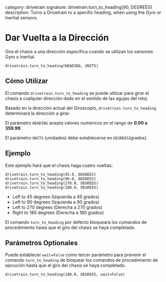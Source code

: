category: drivetrain 
signature: drivetrain.turn_to_heading(90, DEGREES)  
description: Turns a Drivetrain to a specific heading, when using the Gyro or Inertial sensors.

# Dar Vuelta a la Dirección

Gira el chasis a una dirección específica cuando se utilizan los sensores Gyro o Inertial.

`drivetrain.turn_to_heading(HEADING, UNITS)`

## Cómo Utilizar

El comando `drivetrain.turn_to_heading` se puede utilizar para girar el chasis a cualquier dirección dado en el sentido de las agujas del reloj.

Basado en la dirección actual del Giroscopio, `drivetrain.turn_to_heading` determinará la dirección a girar.

El parámetro `HEADING` acepta valores numéricos en el rango de **0.00 a 359.99**.

El parámetro `UNITS` (unidades) debe establecerse en `DEGREES`(grados).

## Ejemplo

Este ejemplo hará que el chasis haga cuatro vueltas: 

```don
drivetrain.turn_to_heading(45.0, DEGREES)
drivetrain.turn_to_heading(90.0, DEGREES)
drivetrain.turn_to_heading(270.0, DEGREES)
drivetrain.turn_to_heading(180.0, DEGREES)
```

- Left to 45 degrees (Izquierda a 45 grados)
- Left to 90 degrees (Izquierda a 90 grados)
- Left to 270 degrees (Derecha a 270 grados)
- Right to 180 degrees (Derecha a 180 grados)

El comando `turn_to_heading` por defecto bloqueará los comandos de procedimiento hasta que el giro del chasis se haya completado.

## Parámetros Optionales

Puede establecer `wait=False` como tercer parámetro para prevenir el comando `turn_to_heading` de bloquear los comandos de procedimiento de ejecución hasta que el giro del chasis se haya completado.

```don
drivetrain.turn_to_heading(180.0, DEGREES, wait=False)
```

<advanced>
</advanced>
